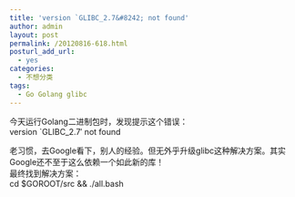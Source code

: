 ```yaml
---
title: 'version `GLIBC_2.7&#8242; not found'
author: admin
layout: post
permalink: /20120816-618.html
posturl_add_url:
  - yes
categories:
  - 不想分类
tags:
  - Go Golang glibc
---
```

今天运行Golang二进制包时，发现提示这个错误：  
version \`GLIBC_2.7&#8242; not found

老习惯，去Google看下，别人的经验。但无外乎升级glibc这种解决方案。其实Google还不至于这么依赖一个如此新的库！  
最终找到解决方案：  
cd $GOROOT/src && ./all.bash